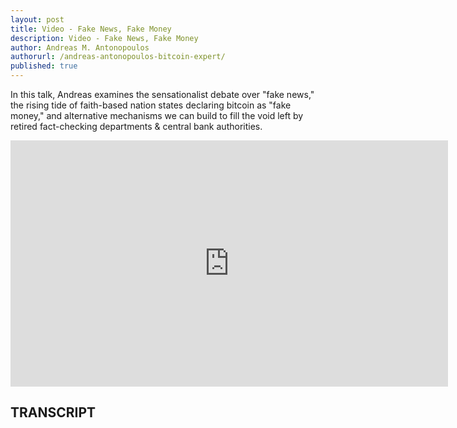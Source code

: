 ```yaml
---
layout: post
title: Video - Fake News, Fake Money
description: Video - Fake News, Fake Money
author: Andreas M. Antonopoulos
authorurl: /andreas-antonopoulos-bitcoin-expert/
published: true
---
```


<p>In this talk, Andreas examines the sensationalist debate over "fake news," the rising tide of faith-based nation states declaring bitcoin as "fake money," and alternative mechanisms we can build to fill the void left by retired fact-checking departments & central bank authorities. </p>

<center><iframe width="700" height="394" src="https://www.youtube.com/embed/i_wOEL6dprg?list=PLPQwGV1aLnTthcG265_FYSaV24hFScvC0" frameborder="0" allowfullscreen></iframe></center>

<h2>TRANSCRIPT</h2>
